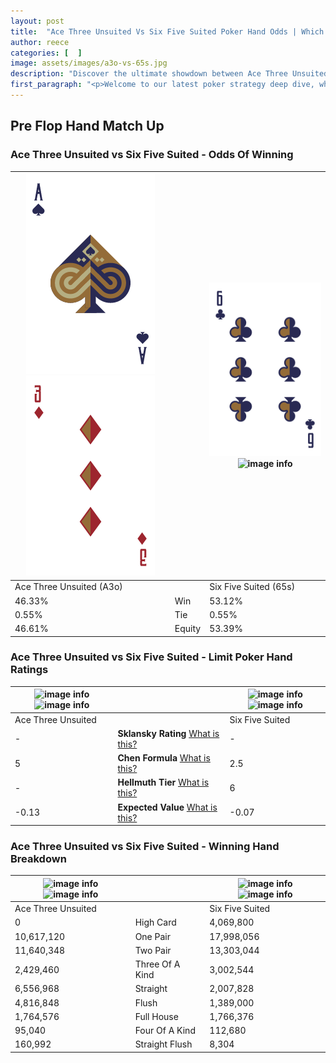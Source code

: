 ```yaml
---
layout: post
title:  "Ace Three Unsuited Vs Six Five Suited Poker Hand Odds | Which Is The Better Hand In Poker? A Complete Guide"
author: reece
categories: [  ]
image: assets/images/a3o-vs-65s.jpg
description: "Discover the ultimate showdown between Ace Three Unsuited and Six Five Suited in poker! Uncover the odds, strategies, and scenarios where one hand triumphs over the other. Get ready to up your poker game with this thrilling analysis."
first_paragraph: "<p>Welcome to our latest poker strategy deep dive, where we're pitting two distinct hands against each other in a high-stakes showdown: Ace Three Unsuited vs Six Five Suited.</p><p>In the dynamic world of poker, every decision counts, and knowing which hand holds the upper hand is key to your success at the table.</p><p>In this article, we'll dissect these two hands, explore the scenarios where one dominates the other, and equip you with the knowledge to make strategic choices that can tip the odds in your favor.</p><p>Get ready to unravel the intriguing dynamics of these poker hands and elevate your game to new heights.</p>"
---
```




[comment]: # (sp0)

## Pre Flop Hand Match Up

<div class="table hand-ratings" markdown="1"> 



### Ace Three Unsuited vs Six Five Suited - Odds Of Winning


    
| ![image info](assets/images/hand1/a.png) ![image info](assets/images/hand1/3o.png) |  | ![image info](assets/images/hand2/6.png) ![image info](assets/images/hand2/5s.png) |
| -------- | -------- | -------- |
| Ace Three Unsuited (A3o) |  | Six Five Suited (65s) |
| 46.33% | Win | 53.12% |
| 0.55% | Tie | 0.55% |
| 46.61% | Equity | 53.39% |




[comment]: # (sp1)



### Ace Three Unsuited vs Six Five Suited - Limit Poker Hand Ratings


    
| ![image info](https://www.riverpairs.com/assets/images/hand1/a.png) ![image info](https://www.riverpairs.com/assets/images/hand1/3o.png) |  | ![image info](https://www.riverpairs.com/assets/images/hand2/6.png) ![image info](https://www.riverpairs.com/assets/images/hand2/5s.png) |
| -------- | -------- | -------- |
| Ace Three Unsuited |  | Six Five Suited |
| - | **Sklansky Rating** [What is this?](/sklansky-rating-explained) | - |
| 5 | **Chen Formula** [What is this?](/chen-formula-explained) | 2.5 |
| - | **Hellmuth Tier** [What is this?](/Hellmuth-tier-explained) | 6 |
| -0.13 | **Expected Value** [What is this?](/expected-value-explained) | -0.07 |




[comment]: # (sp2)



### Ace Three Unsuited vs Six Five Suited - Winning Hand Breakdown


    
| ![image info](https://www.riverpairs.com/assets/images/hand1/a.png) ![image info](https://www.riverpairs.com/assets/images/hand1/3o.png) |  | ![image info](https://www.riverpairs.com/assets/images/hand2/6.png) ![image info](https://www.riverpairs.com/assets/images/hand2/5s.png) |
| -------- | -------- | -------- |
| Ace Three Unsuited |  | Six Five Suited |
| 0 | High Card | 4,069,800 |
| 10,617,120 | One Pair | 17,998,056 |
| 11,640,348 | Two Pair | 13,303,044 |
| 2,429,460 | Three Of A Kind | 3,002,544 |
| 6,556,968 | Straight | 2,007,828 |
| 4,816,848 | Flush | 1,389,000 |
| 1,764,576 | Full House | 1,766,376 |
| 95,040 | Four Of A Kind | 112,680 |
| 160,992 | Straight Flush | 8,304 |




[comment]: # (sp3)



</div>

[comment]: # (sp4)



[comment]: # (sp5)

